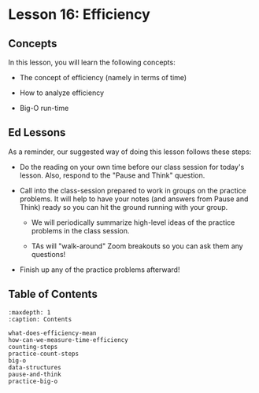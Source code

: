 # <i class="fas fa-book"></i> Lesson 16: Efficiency

## Concepts

In this lesson, you will learn the following concepts:

- The concept of efficiency (namely in terms of time)

- How to analyze efficiency

- Big-O run-time

## Ed Lessons

As a reminder, our suggested way of doing this lesson follows these steps:

- Do the reading on your own time before our class session for today's lesson. Also, respond to the "Pause and Think" question.

- Call into the class-session prepared to work in groups on the practice problems. It will help to have your notes (and answers from Pause and Think) ready so you can hit the ground running with your group.

  - We will periodically summarize high-level ideas of the practice problems in the class session.

  - TAs will "walk-around" Zoom breakouts so you can ask them any questions!

- Finish up any of the practice problems afterward!

## Table of Contents

```{toctree}
:maxdepth: 1
:caption: Contents

what-does-efficiency-mean
how-can-we-measure-time-efficiency
counting-steps
practice-count-steps
big-o
data-structures
pause-and-think
practice-big-o
```
